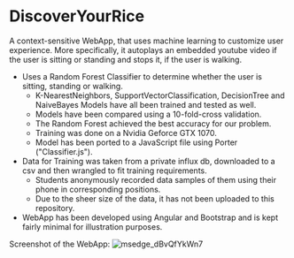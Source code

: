 # DiscoverYourRice
A context-sensitive WebApp, that uses machine learning to customize user experience. More specifically, it autoplays an embedded youtube video if the user is sitting or standing and stops it, if the user is walking.

- Uses a Random Forest Classifier to determine whether the user is sitting, standing or walking.
  - K-NearestNeighbors, SupportVectorClassification, DecisionTree and NaiveBayes Models have all been trained and tested as well. 
  - Models have been compared using a 10-fold-cross validation.
  - The Random Forest achieved the best accuracy for our problem.
  - Training was done on a Nvidia Geforce GTX 1070.
  - Model has been ported to a JavaScript file using Porter ("Classifier.js").
- Data for Training was taken from a private influx db, downloaded to a csv and then wrangled to fit training requirements.
  - Students anonymously recorded data samples of them using their phone in corresponding positions.
  -  Due to the sheer size of the data, it has not been uploaded to this repository.
- WebApp has been developed using Angular and Bootstrap and is kept fairly minimal for illustration purposes.

Screenshot of the WebApp:
![msedge_dBvQfYkWn7](https://user-images.githubusercontent.com/25351150/165299187-b591ee1b-da34-4ba3-ae0f-dcc316a67b50.jpg)
